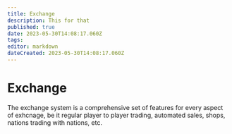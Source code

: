 ```yaml
---
title: Exchange
description: This for that
published: true
date: 2023-05-30T14:08:17.060Z
tags: 
editor: markdown
dateCreated: 2023-05-30T14:08:17.060Z
---
```


# Exchange
The exchange system is a comprehensive set of features for every aspect of exhcnage, be it regular player to player trading, automated sales, shops, nations trading with nations, etc.